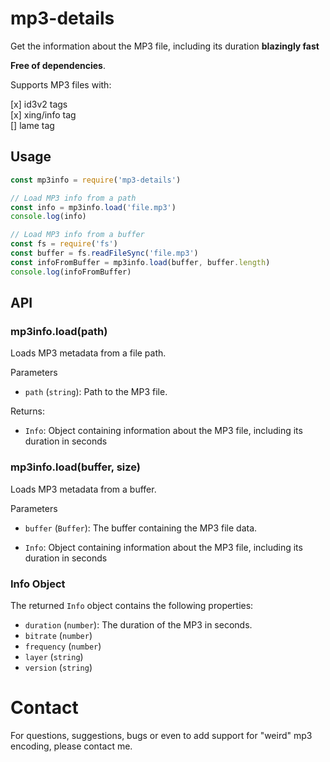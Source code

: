 # mp3-details

Get the information about the MP3 file, including its duration **blazingly fast**

**Free of dependencies**.

Supports MP3 files with:

[x] id3v2 tags<br>
[x] xing/info tag<br>
[] lame tag<br>

## Usage

```javascript
const mp3info = require('mp3-details')

// Load MP3 info from a path
const info = mp3info.load('file.mp3')
console.log(info)

// Load MP3 info from a buffer
const fs = require('fs')
const buffer = fs.readFileSync('file.mp3')
const infoFromBuffer = mp3info.load(buffer, buffer.length)
console.log(infoFromBuffer)
```

## API

### mp3info.load(path)

Loads MP3 metadata from a file path.

Parameters

- `path` (`string`): Path to the MP3 file.

Returns:

- `Info`: Object containing information about the MP3 file, including its duration in seconds

### mp3info.load(buffer, size)

Loads MP3 metadata from a buffer.

Parameters

- `buffer` (`Buffer`): The buffer containing the MP3 file data.

- `Info`: Object containing information about the MP3 file, including its duration in seconds

### Info Object

The returned `Info` object contains the following properties:

- `duration` (`number`): The duration of the MP3 in seconds.
- `bitrate` (`number`)
- `frequency` (`number`)
- `layer` (`string`)
- `version` (`string`)

# Contact

For questions, suggestions, bugs or even to add support for "weird" mp3 encoding, please contact me.
